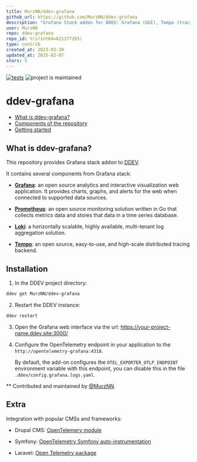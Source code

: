 ```yaml
---
title: MurzNN/ddev-grafana
github_url: https://github.com/MurzNN/ddev-grafana
description: "Grafana Stack addon for DDEV: Grafana (GUI), Tempo (tracing, OpenTelemetry), Loki (logs, promtail), Mimir (metrics, prometheus)"
user: MurzNN
repo: ddev-grafana
repo_id: %!s(int64=621377265)
type: contrib
created_at: 2023-03-30
updated_at: 2025-02-07
stars: 5
---
```


[![tests](https://github.com/MurzNN/ddev-grafana/actions/workflows/tests.yml/badge.svg)](https://github.com/MurzNN/ddev-grafana/actions/workflows/tests.yml)
![project is maintained](https://img.shields.io/maintenance/yes/2024.svg)

# ddev-grafana <!-- omit in toc -->

* [What is ddev-grafana?](#what-is-ddev-grafana)
* [Components of the repository](#components-of-the-repository)
* [Getting started](#getting-started)

## What is ddev-grafana?

This repository provides Grafana stack addon to
[DDEV](https://ddev.readthedocs.io).

It contains several components from Grafana stack:

- **[Grafana](https://grafana.com/grafana/)**: an open source analytics and
  interactive visualization web application. It provides charts, graphs, and
  alerts for the web when connected to supported data sources.

- **[Prometheus](https://prometheus.io/)**: an open source monitoring solution
  written in Go that collects metrics data and stores that data in a time series
  database.

- **[Loki](https://grafana.com/logs/)**: a horizontally scalable, highly
  available, multi-tenant log aggregation solution.

- **[Tempo](https://grafana.com/traces/)**: an open source, easy-to-use, and
  high-scale distributed tracing backend.

## Installation

1. In the DDEV project directory:

  ```sh
  ddev get MurzNN/ddev-grafana
  ```

2. Restart the DDEV instance:

  ```sh
  ddev restart
  ```

3. Open the Grafana web interface via the url:
   https://your-project-name.ddev.site:3000/

4. Configure the OpenTelemetry endpoint in your application
   to the `http://opentelemetry-grafana:4318`.

   By default, the add-on configures the `OTEL_EXPORTER_OTLP_ENDPOINT`
   environment variable with this endpoint, you can disable this in the file
   `.ddev/config.grafana.logs.yaml`.

** Contributed and maintained by [@MurzNN](https://github.com/MurzNN).

## Extra

Integration with popular CMSs and frameworks:

- Drupal CMS: [OpenTelemery
  module](https://www.drupal.org/project/opentelemetry)

- Symfony: [OpenTelemetry Symfony
  auto-instrumentation](https://github.com/opentelemetry-php/contrib-auto-symfony)

- Laravel: [Open Telemetry
  package](https://github.com/spatie/laravel-open-telemetry)
